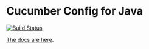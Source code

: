 # Cucumber Config for Java

[![Build Status](https://travis-ci.org/cucumber/config-java.svg?branch=master)](https://travis-ci.org/cucumber/config-java)

[The docs are here](https://docs.cucumber.io/cucumber/configuration/).
